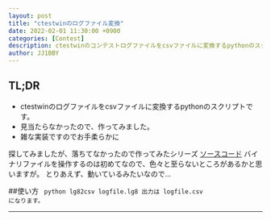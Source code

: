 ```yaml
---
layout: post
title: "ctestwinのログファイル変換"
date: 2022-02-01 11:30:00 +0900
categories: [Contest]
description: ctestwinのコンテストログファイルをcsvファイルに変換するpythonのスクリプトです
author: JJ1BBY
---
```


## TL;DR
* ctestwinのログファイルをcsvファイルに変換するpythonのスクリプトです。
* 見当たらなかったので、作ってみました。
* 雑な実装ですのでお手柔らかに

探してみましたが、落ちてなかったので作ってみたシリーズ
[ソースコード](https://github.com/JJ1BBY/lg82csv/blob/main/lg82csv.py)
バイナリファイルを操作するのは初めてなので、色々と至らないところがあるかと思いますが。
とりあえず、動いているみたいなので...

##使い方
<code>
python lg82csv logfile.lg8
出力は logfile.csv になります。
</code>

---


<script src="https://utteranc.es/client.js"
        repo="JJ1BBY/JJ1BBY.github.io"
        issue-term="pathname"
        theme="github-light"
        crossorigin="anonymous"
</script>
